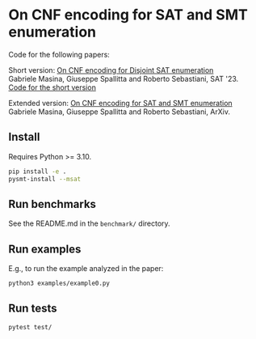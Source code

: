 # On CNF encoding for SAT and SMT enumeration
Code for the following papers:

Short version: [On CNF encoding for Disjoint SAT enumeration](https://doi.org/10.4230/LIPIcs.SAT.2023.14)<br/>
Gabriele Masina, Giuseppe Spallitta and Roberto Sebastiani, SAT '23.<br/>
[Code for the short version](https://github.com/masinag/allsat-cnf/releases/tag/SAT23)

Extended version: [On CNF encoding for SAT and SMT enumeration](https://arxiv.org/abs/2303.14971)<br/>
Gabriele Masina, Giuseppe Spallitta and Roberto Sebastiani, ArXiv.

##  Install
Requires Python >= 3.10.
```bash
pip install -e .
pysmt-install --msat
```

##  Run benchmarks
See the README.md in the `benchmark/` directory.

## Run examples
E.g., to run the example analyzed in the paper:
```bash
python3 examples/example0.py
```

##  Run tests
```bash
pytest test/
``` 
